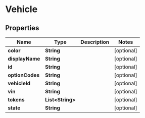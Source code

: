 # Vehicle

## Properties
Name | Type | Description | Notes
------------ | ------------- | ------------- | -------------
**color** | **String** |  |  [optional]
**displayName** | **String** |  |  [optional]
**id** | **String** |  |  [optional]
**optionCodes** | **String** |  |  [optional]
**vehicleId** | **String** |  |  [optional]
**vin** | **String** |  |  [optional]
**tokens** | **List&lt;String&gt;** |  |  [optional]
**state** | **String** |  |  [optional]
